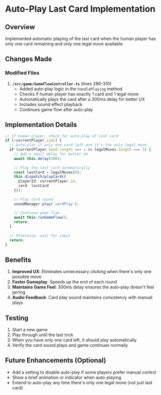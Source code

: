 # Auto-Play Last Card Implementation

## Overview
Implemented automatic playing of the last card when the human player has only one card remaining and only one legal move available.

## Changes Made

### Modified Files
1. **`/src/game/GameFlowController.ts`** (lines 286-310)
   - Added auto-play logic in the `handlePlaying` method
   - Checks if human player has exactly 1 card and 1 legal move
   - Automatically plays the card after a 300ms delay for better UX
   - Includes sound effect playback
   - Continues game flow after auto-play

## Implementation Details

```typescript
// If human player, check for auto-play of last card
if (!currentPlayer.isAI) {
  // Auto-play if only one card left and it's the only legal move
  if (currentPlayer.hand.length === 1 && legalMoves.length === 1) {
    // Add a small delay for better UX
    await this.delay(300);
    
    // Play the last card automatically
    const lastCard = legalMoves[0];
    this.dispatch(playCard({ 
      playerId: currentPlayer.id, 
      card: lastCard 
    }));
    
    // Play card sound
    soundManager.play('cardPlay');
    
    // Continue game flow
    await this.runGameFlow();
    return;
  }
  
  // Otherwise, wait for input
  return;
}
```

## Benefits
1. **Improved UX**: Eliminates unnecessary clicking when there's only one possible move
2. **Faster Gameplay**: Speeds up the end of each round
3. **Maintains Game Feel**: 300ms delay ensures the auto-play doesn't feel jarring
4. **Audio Feedback**: Card play sound maintains consistency with manual plays

## Testing
1. Start a new game
2. Play through until the last trick
3. When you have only one card left, it should play automatically
4. Verify the card sound plays and game continues normally

## Future Enhancements (Optional)
- Add a setting to disable auto-play if some players prefer manual control
- Show a brief animation or indicator when auto-playing
- Extend to auto-play any time there's only one legal move (not just last card)